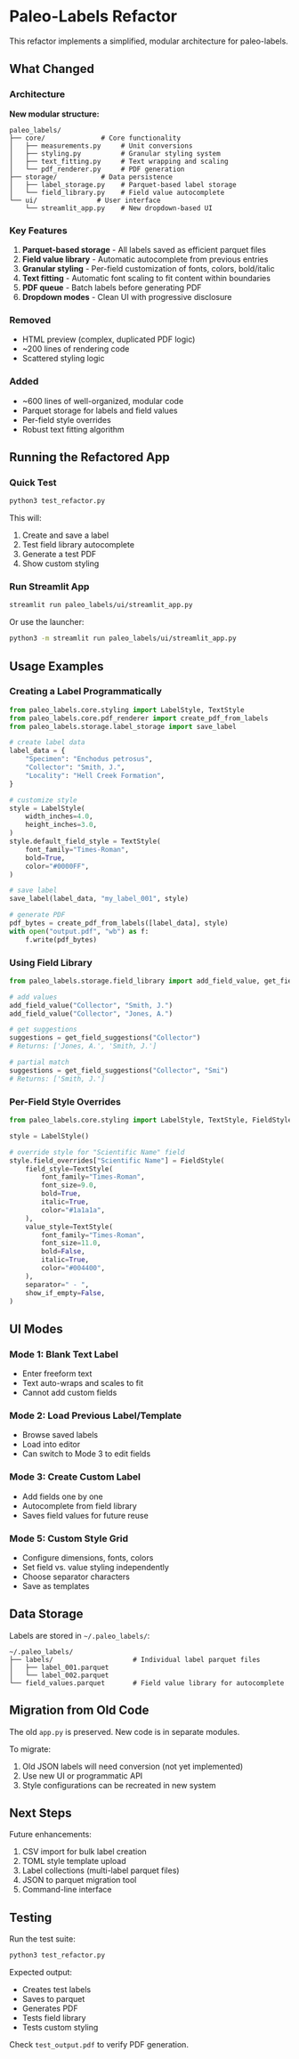 # Paleo-Labels Refactor

This refactor implements a simplified, modular architecture for paleo-labels.

## What Changed

### Architecture

**New modular structure:**
```
paleo_labels/
├── core/              # Core functionality
│   ├── measurements.py     # Unit conversions
│   ├── styling.py          # Granular styling system
│   ├── text_fitting.py     # Text wrapping and scaling
│   └── pdf_renderer.py     # PDF generation
├── storage/           # Data persistence
│   ├── label_storage.py    # Parquet-based label storage
│   └── field_library.py    # Field value autocomplete
└── ui/               # User interface
    └── streamlit_app.py    # New dropdown-based UI
```

### Key Features

1. **Parquet-based storage** - All labels saved as efficient parquet files
2. **Field value library** - Automatic autocomplete from previous entries
3. **Granular styling** - Per-field customization of fonts, colors, bold/italic
4. **Text fitting** - Automatic font scaling to fit content within boundaries
5. **PDF queue** - Batch labels before generating PDF
6. **Dropdown modes** - Clean UI with progressive disclosure

### Removed

- HTML preview (complex, duplicated PDF logic)
- ~200 lines of rendering code
- Scattered styling logic

### Added

- ~600 lines of well-organized, modular code
- Parquet storage for labels and field values
- Per-field style overrides
- Robust text fitting algorithm

## Running the Refactored App

### Quick Test

```bash
python3 test_refactor.py
```

This will:
1. Create and save a label
2. Test field library autocomplete
3. Generate a test PDF
4. Show custom styling

### Run Streamlit App

```bash
streamlit run paleo_labels/ui/streamlit_app.py
```

Or use the launcher:

```bash
python3 -m streamlit run paleo_labels/ui/streamlit_app.py
```

## Usage Examples

### Creating a Label Programmatically

```python
from paleo_labels.core.styling import LabelStyle, TextStyle
from paleo_labels.core.pdf_renderer import create_pdf_from_labels
from paleo_labels.storage.label_storage import save_label

# create label data
label_data = {
    "Specimen": "Enchodus petrosus",
    "Collector": "Smith, J.",
    "Locality": "Hell Creek Formation",
}

# customize style
style = LabelStyle(
    width_inches=4.0,
    height_inches=3.0,
)
style.default_field_style = TextStyle(
    font_family="Times-Roman",
    bold=True,
    color="#0000FF",
)

# save label
save_label(label_data, "my_label_001", style)

# generate PDF
pdf_bytes = create_pdf_from_labels([label_data], style)
with open("output.pdf", "wb") as f:
    f.write(pdf_bytes)
```

### Using Field Library

```python
from paleo_labels.storage.field_library import add_field_value, get_field_suggestions

# add values
add_field_value("Collector", "Smith, J.")
add_field_value("Collector", "Jones, A.")

# get suggestions
suggestions = get_field_suggestions("Collector")
# Returns: ['Jones, A.', 'Smith, J.']

# partial match
suggestions = get_field_suggestions("Collector", "Smi")
# Returns: ['Smith, J.']
```

### Per-Field Style Overrides

```python
from paleo_labels.core.styling import LabelStyle, TextStyle, FieldStyle

style = LabelStyle()

# override style for "Scientific Name" field
style.field_overrides["Scientific Name"] = FieldStyle(
    field_style=TextStyle(
        font_family="Times-Roman",
        font_size=9.0,
        bold=True,
        italic=True,
        color="#1a1a1a",
    ),
    value_style=TextStyle(
        font_family="Times-Roman",
        font_size=11.0,
        bold=False,
        italic=True,
        color="#004400",
    ),
    separator=" - ",
    show_if_empty=False,
)
```

## UI Modes

### Mode 1: Blank Text Label
- Enter freeform text
- Text auto-wraps and scales to fit
- Cannot add custom fields

### Mode 2: Load Previous Label/Template
- Browse saved labels
- Load into editor
- Can switch to Mode 3 to edit fields

### Mode 3: Create Custom Label
- Add fields one by one
- Autocomplete from field library
- Saves field values for future reuse

### Mode 5: Custom Style Grid
- Configure dimensions, fonts, colors
- Set field vs. value styling independently
- Choose separator characters
- Save as templates

## Data Storage

Labels are stored in `~/.paleo_labels/`:

```
~/.paleo_labels/
├── labels/                    # Individual label parquet files
│   ├── label_001.parquet
│   └── label_002.parquet
└── field_values.parquet       # Field value library for autocomplete
```

## Migration from Old Code

The old `app.py` is preserved. New code is in separate modules.

To migrate:
1. Old JSON labels will need conversion (not yet implemented)
2. Use new UI or programmatic API
3. Style configurations can be recreated in new system

## Next Steps

Future enhancements:
1. CSV import for bulk label creation
2. TOML style template upload
3. Label collections (multi-label parquet files)
4. JSON to parquet migration tool
5. Command-line interface

## Testing

Run the test suite:

```bash
python3 test_refactor.py
```

Expected output:
- Creates test labels
- Saves to parquet
- Generates PDF
- Tests field library
- Tests custom styling

Check `test_output.pdf` to verify PDF generation.
